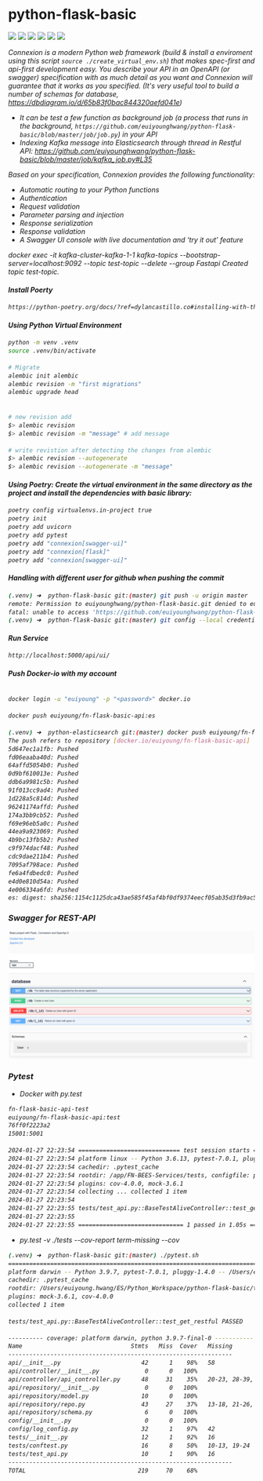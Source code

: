 # python-flask-basic
<img src="https://img.shields.io/badge/Flask-000000?style=for-the-badge&logo=flask&logoColor=white" /> <img src="https://img.shields.io/badge/PostgreSQL-316192?style=for-the-badge&logo=postgresql&logoColor=white" /> <img src="https://img.shields.io/badge/Apache_Kafka-231F20?style=for-the-badge&logo=apache-kafka&logoColor=white" />  <img src="https://img.shields.io/badge/Docker-2CA5E0?style=for-the-badge&logo=docker&logoColor=white" /> <img src="https://img.shields.io/badge/Swagger-85EA2D?style=for-the-badge&logo=Swagger&logoColor=white" /> <img src="https://img.shields.io/badge/Elastic_Search-005571?style=for-the-badge&logo=elasticsearch&logoColor=white" />


<i>Connexion is a modern Python web framework (build & install a enviroment using this script `source ./create_virtual_env.sh`) that makes spec-first and api-first development easy. You describe your API in an OpenAPI (or swagger) specification with as much detail as you want and Connexion will guarantee that it works as you specified. (It's very useful tool to build a number of schemas for database, <i>https://dbdiagram.io/d/65b83f0bac844320aefd041e</i>)
- It can be test a few function as background job (a process that runs in the background, `https://github.com/euiyounghwang/python-flask-basic/blob/master/job/job.py`) in your API
- Indexing Kafka message into Elasticsearch through thread in Restful API: <i>https://github.com/euiyounghwang/python-flask-basic/blob/master/job/kafka_job.py#L35</i>

Based on your specification, Connexion provides the following functionality:
- Automatic routing to your Python functions
- Authentication
- Request validation
- Parameter parsing and injection
- Response serialization
- Response validation
- A Swagger UI console with live documentation and ‘try it out’ feature

docker exec -it kafka-cluster-kafka-1-1 kafka-topics --bootstrap-server=localhost:9092 --topic test-topic --delete --group Fastapi
Created topic test-topic.

#### Install Poerty
```bash
https://python-poetry.org/docs/?ref=dylancastillo.co#installing-with-the-official-installer
```


#### Using Python Virtual Environment
```bash
python -m venv .venv
source .venv/bin/activate

# Migrate
alembic init alembic
alembic revision -m "first migrations"
alembic upgrade head


# new revision add
$> alembic revision
$> alembic revision -m "message" # add message

# write revistion after detecting the changes from alembic
$> alembic revision --autogenerate
$> alembic revision --autogenerate -m "message"
```


#### Using Poetry: Create the virtual environment in the same directory as the project and install the dependencies with basic library:
```bash
poetry config virtualenvs.in-project true
poetry init
poetry add uvicorn
poetry add pytest
poetry add "connexion[swagger-ui]"
poetry add "connexion[flask]"
poetry add "connexion[swagger-ui]"
```


#### Handling with different user for github when pushing the commit
```bash
(.venv) ➜  python-flask-basic git:(master) git push -u origin master
remote: Permission to euiyounghwang/python-flask-basic.git denied to euiyounghwang1.
fatal: unable to access 'https://github.com/euiyounghwang/python-flask-basic.git/': The requested URL returned error: 403
(.venv) ➜  python-flask-basic git:(master) git config --local credential.helper ""
```

#### Run Service
```bash
http://localhost:5000/api/ui/
```


#### Push Docker-io with my account
```bash

docker login -u "euiyoung" -p "<password>" docker.io

docker push euiyoung/fn-flask-basic-api:es

(.venv) ➜  python-elasticsearch git:(master) docker push euiyoung/fn-flask-basic-api:es
The push refers to repository [docker.io/euiyoung/fn-flask-basic-api]
5d647ec1a1fb: Pushed
fd06eaaba40d: Pushed
64affd5054b0: Pushed
0d9bf610013e: Pushed
ddb6a9981c5b: Pushed
91f013cc9ad4: Pushed
1d228a5c814d: Pushed
96241174affd: Pushed
174a3bb9cb52: Pushed
f69e96eb5a0c: Pushed
44ea9a923069: Pushed
4b9bc13fb5b2: Pushed
c9f974dacf48: Pushed
cdc9dae211b4: Pushed
7095af798ace: Pushed
fe6a4fdbedc0: Pushed
e4d0e810d54a: Pushed
4e006334a6fd: Pushed
es: digest: sha256:1154c1125dca43ae585f45af4bf0df9374eecf05ab35d3fb9ac5131e97b0ce22 size: 4101
```


### Swagger for REST-API
![Alt text](./screenshot/Restful_Swagger.png)


### Pytest
- Docker with py.test
```bash
fn-flask-basic-api-test
euiyoung/fn-flask-basic-api:test
76ff0f2223a2
15001:5001

2024-01-27 22:23:54 ============================= test session starts ==============================
2024-01-27 22:23:54 platform linux -- Python 3.6.13, pytest-7.0.1, pluggy-1.0.0 -- /usr/local/bin/python
2024-01-27 22:23:54 cachedir: .pytest_cache
2024-01-27 22:23:54 rootdir: /app/FN-BEES-Services/tests, configfile: pytest.ini
2024-01-27 22:23:54 plugins: cov-4.0.0, mock-3.6.1
2024-01-27 22:23:54 collecting ... collected 1 item
2024-01-27 22:23:54 
2024-01-27 22:23:55 tests/test_api.py::BaseTestAliveController::test_get_restful PASSED      [100%]
2024-01-27 22:23:55 
2024-01-27 22:23:55 ============================== 1 passed in 1.05s ===============================
```
- py.test -v ./tests --cov-report term-missing --cov
```bash
(.venv) ➜  python-flask-basic git:(master) ./pytest.sh 
======================================================================== test session starts =========================================================================
platform darwin -- Python 3.9.7, pytest-7.0.1, pluggy-1.4.0 -- /Users/euiyoung.hwang/ES/Python_Workspace/python-flask-basic/.venv/bin/python
cachedir: .pytest_cache
rootdir: /Users/euiyoung.hwang/ES/Python_Workspace/python-flask-basic/tests, configfile: pytest.ini
plugins: mock-3.6.1, cov-4.0.0
collected 1 item                                                                                                                                                     

tests/test_api.py::BaseTestAliveController::test_get_restful PASSED                                                                                            [100%]

---------- coverage: platform darwin, python 3.9.7-final-0 -----------
Name                               Stmts   Miss  Cover   Missing
----------------------------------------------------------------
api/__init__.py                       42      1    98%   58
api/controller/__init__.py             0      0   100%
api/controller/api_controller.py      48     31    35%   20-23, 28-39, 44-52, 56-64
api/repository/__init__.py             0      0   100%
api/repository/model.py               10      0   100%
api/repository/repo.py                43     27    37%   13-18, 21-26, 37-44, 47-53, 56-58
api/repository/schema.py               6      0   100%
config/__init__.py                     0      0   100%
config/log_config.py                  32      1    97%   42
tests/__init__.py                     12      1    92%   16
tests/conftest.py                     16      8    50%   10-13, 19-24
tests/test_api.py                     10      1    90%   16
----------------------------------------------------------------
TOTAL                                219     70    68%                                            [100%]
```